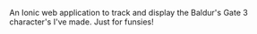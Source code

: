 An Ionic web application to track and display the Baldur's Gate 3 character's I've made. Just for funsies!
